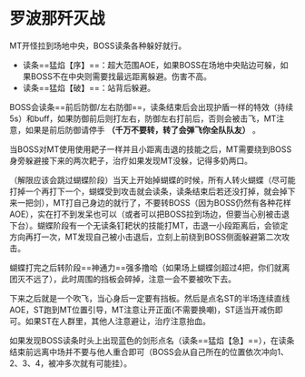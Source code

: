 # 罗波那歼灭战

<Role name="tank" />MT开怪拉到场地中央，BOSS读条各种躲好就行。

* 读条==猛焰【序】==：超大范围AOE，如果BOSS在场地中央贴边可躲，如果BOSS不在中央则需要找最远距离躲避。伤害不高。
* 读条==猛焰【破】==：站背后躲避。

BOSS会读条==前后防御/左右防御==，读条结束后会出现护盾一样的特效（持续5s）和<Status :id="680" name="招架" />buff，如果防御前后则打左右，防御左右打前后，否则会被击飞，<Role name="tank" />MT注意，如果是前后防御请停手 **（千万不要转，转了会弹飞你全队队友）** 。

当BOSS对<Role name="tank" />MT使用使用耙子一样并且小距离击退的技能之后，MT需要绕到BOSS身旁躲避接下来的两次耙子，<Role name="healer" />治疗如果发现MT没躲，记得多奶两口。

（解限应该会跳过蝴蝶阶段）当天上开始掉蝴蝶的时候，<Role name="tank" /><Role name="healer" /><Role name="dps" />所有人转火蝴蝶（尽可能打掉一个再打下一个，蝴蝶受到攻击就会读条，读条结束后若还没打掉，就会掉下来一把剑），<Role name="tank" />MT打自己身边的就行了，不要转BOSS（因为BOSS仍然有各种花样AOE），实在打不到发呆也可以（或者可以把BOSS拉到场边，但要当心别被击退下台）。蝴蝶阶段有一个无读条钉耙状的技能打<Role name="tank" />MT，击退一小段距离后，会锁定方向再打一次，MT发现自己被小击退后，立刻上前绕到BOSS侧面躲避第二次攻击。

蝴蝶打完之后转阶段==神通力==强多撸哈（如果场上蝴蝶剑超过4把，你们就离团灭不远了），此时周围的挡板会碎掉，注意一会不要被吹下去。

下来之后就是一个吹飞，当心身后一定要有挡板。然后是点名<Role name="tank" />ST的半场连续直线AOE，ST跑到MT位置引导，MT注意让开正面(不需要换嘲)，ST适当开减伤即可。如果ST在人群里，<Role name="tank" /><Role name="healer" /><Role name="dps" />其他人注意避让，治疗注意抬血。

如果发现BOSS读条时头上出现蓝色的剑形点名（读条==猛焰【急】==），在读条结束前远离中场并不要与他人重合即可（BOSS会从自己所在的位置依次冲向1、2、3、4，被冲多次就有可能挂）。